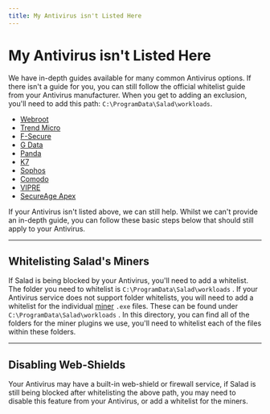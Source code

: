 ```yaml
---
title: My Antivirus isn't Listed Here
---
```


# My Antivirus isn't Listed Here

We have in-depth guides available for many common Antivirus options. If there isn't a guide for you, you can still follow the official whitelist guide from your Antivirus manufacturer. When you get to adding an exclusion, you'll need to add this path: `C:\ProgramData\Salad\workloads`.

- [Webroot](https://answers.webroot.com/Webroot/ukp.aspx?pid=17&app=vw&vw=1&solutionid=25&t=You-want-to-exclude-items-from-scans)
- [Trend Micro](https://helpcenter.trendmicro.com/en-us/article/TMKA-14498)
- [F-Secure](https://help.f-secure.com/product.html#home/total-windows/latest/en/task_13205052E3D44C44BA2491A55A7F818F-latest-en)
- [G Data](https://www.gdata.de/help-en/consumer/FAQ/BlockedApplication/)
- [Panda](https://www.pandasecurity.com/homeusers/downloads/docs/product/help/pd/en/43.htm)
- [K7](https://support.k7computing.com/index.php?%2Fselfhelp%2Fview-article%2FHow-can-I-manage-exclusion)
- [Sophos](https://docs.sophos.com/central/customer/help/en-us/ManageYourProducts/GlobalSettings/GlobalExclusions/index.html)
- [Comodo](https://help.comodo.com/topic-399-1-790-10378-.html)
- [VIPRE](https://success.vipre.com/endpoint-cloud-manage/endpoint-cloud-add-exclusion)
- [SecureAge Apex](https://secureaplus.secureage.com/Main/resource/SecureAPlus3.4User%20Guidev3.0.pdf)

If your Antivirus isn't listed above, we can still help. Whilst we can't provide an in-depth guide, you can follow these basic steps below that should still apply to your Antivirus.

* * *

## Whitelisting Salad's Miners

If Salad is being blocked by your Antivirus, you'll need to add a whitelist. The folder you need to whitelist is `C:\ProgramData\Salad\workloads` . If your Antivirus service does not support folder whitelists, you will need to add a whitelist for the individual [miner](https://support.salad.com/article/80-what-miners-does-salad-currently-use) `.exe` files. These can be found under `C:\ProgramData\Salad\workloads` . In this directory, you can find all of the folders for the miner plugins we use, you'll need to whitelist each of the files within these folders.

* * *

## Disabling Web-Shields

Your Antivirus may have a built-in web-shield or firewall service, if Salad is still being blocked after whitelisting the above path, you may need to disable this feature from your Antivirus, or add a whitelist for the miners.
